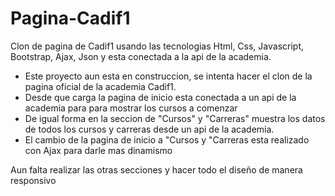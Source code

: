 # Pagina-Cadif1
Clon de pagina de Cadif1 usando las tecnologias Html, Css, Javascript, Bootstrap, Ajax, Json y esta conectada a la api de la academia.

- Este proyecto aun esta en construccion, se intenta hacer el clon de la pagina oficial de la academia Cadif1.
- Desde que carga la pagina de inicio esta conectada a un api de la academia para para mostrar los cursos a comenzar
- De igual forma en la seccion de "Cursos" y "Carreras" muestra los datos de todos los cursos y carreras desde un api de la academia.
- El cambio de la pagina de inicio a "Cursos y "Carreras esta realizado con Ajax para darle mas dinamismo

Aun falta realizar las otras secciones y hacer todo el diseño de manera responsivo
